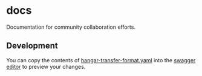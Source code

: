 # docs
Documentation for community collaboration efforts.


## Development
You can copy the contents of [hangar-transfer-format.yaml](hangar-transfer-format.yaml) into the [swagger editor](https://editor.swagger.io/) to preview your changes.
